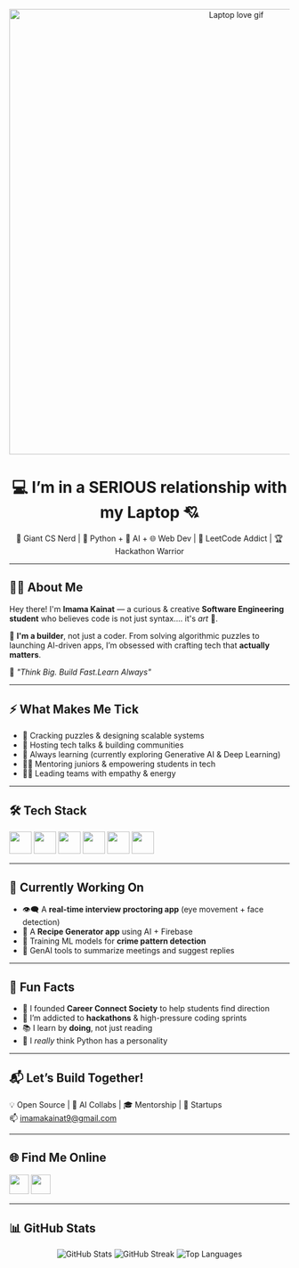<p align="center">
  <img src="https://media.giphy.com/media/v1.Y2lkPTc5MGI3NjExZGpkYnl0ZGVpeDlkMjNudmY3c3Zqcm96cDF4YzRoa25qaHV0dWFyYyZlcD12MV9naWZzX3NlYXJjaCZjdD1n/H03PuVdwREB21ANkLX/giphy.gif" alt="Laptop love gif" width="800"/>
</p>

<h1 align="center">💻 I’m in a SERIOUS relationship with my Laptop 💘</h1>

<p align="center">
  🚀 Giant CS Nerd | 🐍 Python + 🧠 AI + 🌐 Web Dev | 🧩 LeetCode Addict | 🏆 Hackathon Warrior
</p>

---

## 👩‍💻 About Me

Hey there! I'm **Imama Kainat** — a curious & creative **Software Engineering student** who believes code is not just syntax.... it's *art* 🎨.

🔧 **I'm a builder**, not just a coder. From solving algorithmic puzzles to launching AI-driven apps, I’m obsessed with crafting tech that **actually matters**.

🌟 *"Think Big. Build Fast.Learn Always"*

---

## ⚡ What Makes Me Tick

- 🧠 Cracking puzzles & designing scalable systems
- 💬 Hosting tech talks & building communities
- 🌱 Always learning (currently exploring Generative AI & Deep Learning)
- 👩‍🏫 Mentoring juniors & empowering students in tech
- 🧍‍♀️ Leading teams with empathy & energy

---

## 🛠️ Tech Stack

<p align="left">
  <img src="https://cdn.jsdelivr.net/gh/devicons/devicon/icons/python/python-original.svg" width="40" />
  <img src="https://cdn.jsdelivr.net/gh/devicons/devicon/icons/javascript/javascript-original.svg" width="40" />
  <img src="https://cdn.jsdelivr.net/gh/devicons/devicon/icons/react/react-original.svg" width="40" />
  <img src="https://cdn.jsdelivr.net/gh/devicons/devicon/icons/firebase/firebase-plain.svg" width="40" />
  <img src="https://cdn.jsdelivr.net/gh/devicons/devicon/icons/tensorflow/tensorflow-original.svg" width="40" />
  <img src="https://cdn.jsdelivr.net/gh/devicons/devicon/icons/git/git-original.svg" width="40" />
</p>

---

## 🚀 Currently Working On

- 👁️‍🗨️ A **real-time interview proctoring app** (eye movement + face detection)
- 🍲 A **Recipe Generator app** using AI + Firebase
- 🧠 Training ML models for **crime pattern detection**
- 🤖 GenAI tools to summarize meetings and suggest replies

---

## 🧩 Fun Facts

- 🧭 I founded **Career Connect Society** to help students find direction
- 🏁 I’m addicted to **hackathons** & high-pressure coding sprints
- 📚 I learn by **doing**, not just reading
- 🐍 I *really* think Python has a personality

---

## 📬 Let’s Build Together!

💡 Open Source | 🤝 AI Collabs | 🎓 Mentorship | 🚀 Startups  
📫 [imamakainat9@gmail.com](mailto:imamakainat9@gmail.com)

---

## 🌐 Find Me Online

<p align="left">
  <a href="https://www.linkedin.com/in/imama-kainat/" target="_blank"><img src="https://img.icons8.com/color/48/linkedin.png" width="35" /></a>
  <a href="https://www.youtube.com/@mamainataki" target="_blank"><img src="https://img.icons8.com/color/48/youtube-play.png" width="35" /></a>
</p>

---

## 📊 GitHub Stats

<p align="center">
  <img src="https://github-readme-stats.vercel.app/api?username=imama-kainat&show_icons=true&theme=radical" alt="GitHub Stats" />
  <img src="https://github-readme-streak-stats.herokuapp.com/?user=imama-kainat&theme=radical" alt="GitHub Streak" />
  <img src="https://github-readme-stats.vercel.app/api/top-langs/?username=imama-kainat&layout=compact&theme=radical" alt="Top Languages" />
</p>
